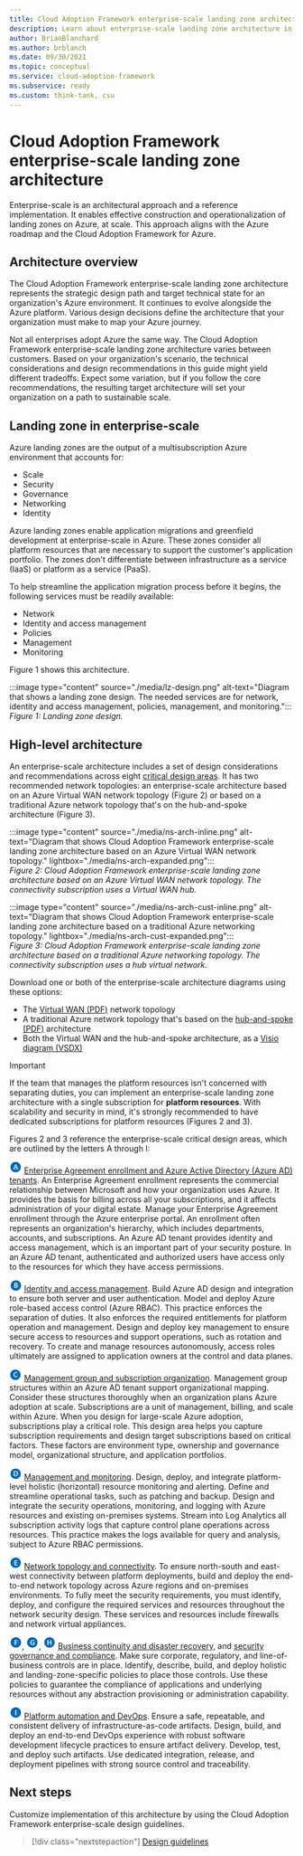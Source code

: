 ```yaml
---
title: Cloud Adoption Framework enterprise-scale landing zone architecture
description: Learn about enterprise-scale landing zone architecture in the Cloud Adoption Framework for Azure. Explore high-level architecture diagrams and component lists.
author: BrianBlanchard
ms.author: brblanch
ms.date: 09/30/2021
ms.topic: conceptual
ms.service: cloud-adoption-framework
ms.subservice: ready
ms.custom: think-tank, csu
---
```


# Cloud Adoption Framework enterprise-scale landing zone architecture

Enterprise-scale is an architectural approach and a reference implementation. It enables effective construction and operationalization of landing zones on Azure, at scale. This approach aligns with the Azure roadmap and the Cloud Adoption Framework for Azure.

## Architecture overview

The Cloud Adoption Framework enterprise-scale landing zone architecture represents the strategic design path and target technical state for an organization's Azure environment. It continues to evolve alongside the Azure platform. Various design decisions define the architecture that your organization must make to map your Azure journey.

Not all enterprises adopt Azure the same way. The Cloud Adoption Framework enterprise-scale landing zone architecture varies between customers. Based on your organization's scenario, the technical considerations and design recommendations in this guide might yield different tradeoffs. Expect some variation, but if you follow the core recommendations, the resulting target architecture will set your organization on a path to sustainable scale.

## Landing zone in enterprise-scale

Azure landing zones are the output of a multisubscription Azure environment that accounts for:

- Scale
- Security
- Governance
- Networking
- Identity

Azure landing zones enable application migrations and greenfield development at enterprise-scale in Azure. These zones consider all platform resources that are necessary to support the customer's application portfolio. The zones don't differentiate between infrastructure as a service (IaaS) or platform as a service (PaaS).

To help streamline the application migration process before it begins, the following services must be readily available:

- Network
- Identity and access management
- Policies
- Management
- Monitoring

Figure 1 shows this architecture.

:::image type="content" source="./media/lz-design.png" alt-text="Diagram that shows a landing zone design. The needed services are for network, identity and access management, policies, management, and monitoring.":::  
*Figure 1: Landing zone design.*

## High-level architecture

An enterprise-scale architecture includes a set of design considerations and recommendations across eight [critical design areas](./design-guidelines.md). It has two recommended network topologies: an enterprise-scale architecture based on an Azure Virtual WAN network topology (Figure 2) or based on a traditional Azure network topology that's on the hub-and-spoke architecture (Figure 3).

:::image type="content" source="./media/ns-arch-inline.png" alt-text="Diagram that shows Cloud Adoption Framework enterprise-scale landing zone architecture based on an Azure Virtual WAN network topology." lightbox="./media/ns-arch-expanded.png":::  
*Figure 2: Cloud Adoption Framework enterprise-scale landing zone architecture based on an Azure Virtual WAN network topology. The connectivity subscription uses a Virtual WAN hub.*

:::image type="content" source="./media/ns-arch-cust-inline.png" alt-text="Diagram that shows Cloud Adoption Framework enterprise-scale landing zone architecture based on a traditional Azure networking topology." lightbox="./media/ns-arch-cust-expanded.png":::  
*Figure 3: Cloud Adoption Framework enterprise-scale landing zone architecture based on a traditional Azure networking topology. The connectivity subscription uses a hub virtual network.*

Download one or both of the enterprise-scale architecture diagrams using these options:

- The [Virtual WAN (PDF)](https://raw.githubusercontent.com/microsoft/CloudAdoptionFramework/master/ready/enterprise-scale-architecture.pdf) network topology
- A traditional Azure network topology that's based on the [hub-and-spoke (PDF)](https://github.com/microsoft/CloudAdoptionFramework/raw/master/ready/enterprise-scale-architecture-cust.pdf) architecture
- Both the Virtual WAN and the hub-and-spoke architecture, as a [Visio diagram (VSDX)](https://github.com/microsoft/CloudAdoptionFramework/raw/master/ready/enterprise-scale-architecture.vsdx)

> [!IMPORTANT]
> If the team that manages the platform resources isn't concerned with separating duties, you can implement an enterprise-scale landing zone architecture with a single subscription for **platform resources**. With scalability and security in mind, it's strongly recommended to have dedicated subscriptions for platform resources (Figures 2 and 3).

Figures 2 and 3 reference the enterprise-scale critical design areas, which are outlined by the letters A through I:

![The letter A](./media/a.png) [Enterprise Agreement enrollment and Azure Active Directory (Azure AD) tenants](./enterprise-enrollment-and-azure-ad-tenants.md). An Enterprise Agreement enrollment represents the commercial relationship between Microsoft and how your organization uses Azure. It provides the basis for billing across all your subscriptions, and it affects administration of your digital estate. Manage your Enterprise Agreement enrollment through the Azure enterprise portal. An enrollment often represents an organization's hierarchy, which includes departments, accounts, and subscriptions. An Azure AD tenant provides identity and access management, which is an important part of your security posture. In an Azure AD tenant, authenticated and authorized users have access only to the resources for which they have access permissions.

![The letter B](./media/b.png) [Identity and access management](./identity-and-access-management.md). Build Azure AD design and integration to ensure both server and user authentication. Model and deploy Azure role-based access control (Azure RBAC). This practice enforces the separation of duties. It also enforces the required entitlements for platform operation and management. Design and deploy key management to ensure secure access to resources and support operations, such as rotation and recovery. To create and manage resources autonomously, access roles ultimately are assigned to application owners at the control and data planes.

![The letter C](./media/c.png) [Management group and subscription organization](./management-group-and-subscription-organization.md). Management group structures within an Azure AD tenant support organizational mapping. Consider these structures thoroughly when an organization plans Azure adoption at scale. Subscriptions are a unit of management, billing, and scale within Azure. When you design for large-scale Azure adoption, subscriptions play a critical role. This design area helps you capture subscription requirements and design target subscriptions based on critical factors. These factors are environment type, ownership and governance model, organizational structure, and application portfolios.

![The letter D](./media/d.png) [Management and monitoring](./management-and-monitoring.md). Design, deploy, and integrate platform-level holistic (horizontal) resource monitoring and alerting. Define and streamline operational tasks, such as patching and backup. Design and integrate the security operations, monitoring, and logging with Azure resources and existing on-premises systems. Stream into Log Analytics all subscription activity logs that capture control plane operations across resources. This practice makes the logs available for query and analysis, subject to Azure RBAC permissions.

![The letter E](./media/e.png) [Network topology and connectivity](./network-topology-and-connectivity.md). To ensure north-south and east-west connectivity between platform deployments, build and deploy the end-to-end network topology across Azure regions and on-premises environments. To fully meet the security requirements, you must identify, deploy, and configure the required services and resources throughout the network security design. These services and resources include firewalls and network virtual appliances.

![The letter F](./media/f.png), ![The letter G](./media/g.png), ![The letter H](./media/h.png) [Business continuity and disaster recovery](./business-continuity-and-disaster-recovery.md), and [security governance and compliance](./security-governance-and-compliance.md). Make sure corporate, regulatory, and line-of-business controls are in place. Identify, describe, build, and deploy holistic and landing-zone-specific policies to place those controls. Use these policies to guarantee the compliance of applications and underlying resources without any abstraction provisioning or administration capability.

![The letter I](./media/i.png) [Platform automation and DevOps](./platform-automation-and-devops.md). Ensure a safe, repeatable, and consistent delivery of infrastructure-as-code artifacts. Design, build, and deploy an end-to-end DevOps experience with robust software development lifecycle practices to ensure artifact delivery. Develop, test, and deploy such artifacts. Use dedicated integration, release, and deployment pipelines with strong source control and traceability.

## Next steps

Customize implementation of this architecture by using the Cloud Adoption Framework enterprise-scale design guidelines.

> [!div class="nextstepaction"]
> [Design guidelines](./design-guidelines.md)
